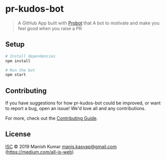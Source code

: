 # pr-kudos-bot

> A GitHub App built with [Probot](https://github.com/probot/probot) that A bot to motivate and make you feel good when you raise a PR

## Setup

```sh
# Install dependencies
npm install

# Run the bot
npm start
```

## Contributing

If you have suggestions for how pr-kudos-bot could be improved, or want to report a bug, open an issue! We'd love all and any contributions.

For more, check out the [Contributing Guide](CONTRIBUTING.md).

## License

[ISC](LICENSE) © 2019 Manish Kumar <manis.kasyap@gmail.com> (https://medium.com/all-is-web)
